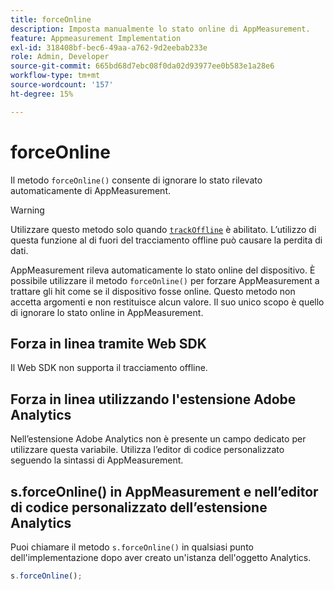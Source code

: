 ```yaml
---
title: forceOnline
description: Imposta manualmente lo stato online di AppMeasurement.
feature: Appmeasurement Implementation
exl-id: 318408bf-bec6-49aa-a762-9d2eebab233e
role: Admin, Developer
source-git-commit: 665bd68d7ebc08f0da02d93977ee0b583e1a28e6
workflow-type: tm+mt
source-wordcount: '157'
ht-degree: 15%

---
```


# forceOnline

Il metodo `forceOnline()` consente di ignorare lo stato rilevato automaticamente di AppMeasurement.

>[!WARNING]
>
>Utilizzare questo metodo solo quando [`trackOffline`](../config-vars/trackoffline.md) è abilitato. L’utilizzo di questa funzione al di fuori del tracciamento offline può causare la perdita di dati.

AppMeasurement rileva automaticamente lo stato online del dispositivo. È possibile utilizzare il metodo `forceOnline()` per forzare AppMeasurement a trattare gli hit come se il dispositivo fosse online. Questo metodo non accetta argomenti e non restituisce alcun valore. Il suo unico scopo è quello di ignorare lo stato online in AppMeasurement.

## Forza in linea tramite Web SDK

Il Web SDK non supporta il tracciamento offline.

## Forza in linea utilizzando l&#39;estensione Adobe Analytics

Nell’estensione Adobe Analytics non è presente un campo dedicato per utilizzare questa variabile. Utilizza l’editor di codice personalizzato seguendo la sintassi di AppMeasurement.

## s.forceOnline() in AppMeasurement e nell’editor di codice personalizzato dell’estensione Analytics

Puoi chiamare il metodo `s.forceOnline()` in qualsiasi punto dell&#39;implementazione dopo aver creato un&#39;istanza dell&#39;oggetto Analytics.

```js
s.forceOnline();
```
